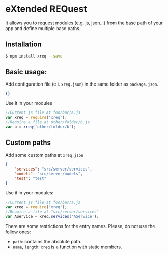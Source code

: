 eXtended REQuest
=================

It allows you to request modules (e.g. js, json...) from the base path of your app and define multiple base paths.


## Installation

```bash
$ npm install xreq --save
```

## Basic usage:

Add configuration file (e.i. `xreq.json`) in the same folder as `package.json`.

```json
{}
```

Use it in your modules

```js
//Current js file at foo/bar/a.js
var xreq = require('xreq');
//Require a file at other/folder/b.js
var b = xreq('other/folder/b');
```

## Custom paths

Add some custom paths at `xreq.json`

```json
{
	"services": "src/server/services",
	"models": "src/server/models",
	"test": "test"
}
```

Use it in your modules:

```js
//Current js file at foo/bar/a.js
var xreq = require('xreq');
//Require a file at "src/server/services"
var AService = xreq.services('AService');
```

There are some restrictions for the entry names. Please, do not use the follow ones:

* `path`: contains the absolute path.
* `name`, `length`: `xreq` is a function with static members.
